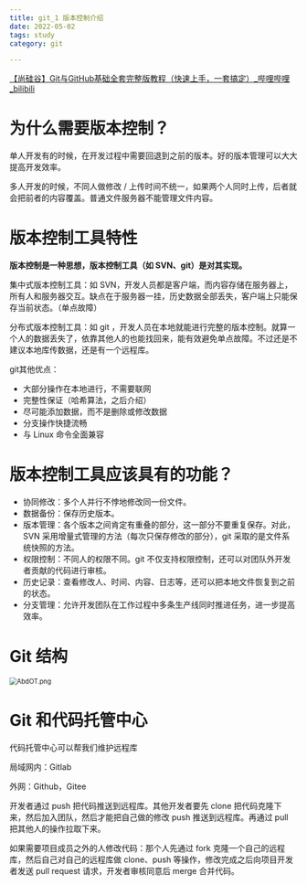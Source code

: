 ```yaml
---
title: git_1 版本控制介绍
date: 2022-05-02
tags: study
category: git

---
```


[【尚硅谷】Git与GitHub基础全套完整版教程（快速上手，一套搞定）_哔哩哔哩_bilibili](https://www.bilibili.com/video/BV1pW411A7a5?p=3&spm_id_from=pageDriver)

# 为什么需要版本控制？

单人开发有的时候，在开发过程中需要回退到之前的版本。好的版本管理可以大大提高开发效率。

多人开发的时候，不同人做修改 / 上传时间不统一，如果两个人同时上传，后者就会把前者的内容覆盖。普通文件服务器不能管理文件内容。

# 版本控制工具特性

**版本控制是一种思想，版本控制工具（如 SVN、git）是对其实现。**

集中式版本控制工具：如 SVN，开发人员都是客户端，而内容存储在服务器上，所有人和服务器交互。缺点在于服务器一挂，历史数据全部丢失，客户端上只能保存当前状态。（单点故障）

分布式版本控制工具：如 git ，开发人员在本地就能进行完整的版本控制。就算一个人的数据丢失了，依靠其他人的也能找回来，能有效避免单点故障。不过还是不建议本地库传数据，还是有一个远程库。

git其他优点：

- 大部分操作在本地进行，不需要联网
- 完整性保证（哈希算法，之后介绍）
- 尽可能添加数据，而不是删除或修改数据
- 分支操作快捷流畅
- 与 Linux 命令全面兼容

# 版本控制工具应该具有的功能？

- 协同修改：多个人并行不悖地修改同一份文件。
- 数据备份：保存历史版本。
- 版本管理：各个版本之间肯定有重叠的部分，这一部分不要重复保存。对此，SVN 采用增量式管理的方法（每次只保存修改的部分），git 采取的是文件系统快照的方法。
- 权限控制：不同人的权限不同。git 不仅支持权限控制，还可以对团队外开发者贡献的代码进行审核。
- 历史记录：查看修改人、时间、内容、日志等，还可以把本地文件恢复到之前的状态。
- 分支管理：允许开发团队在工作过程中多条生产线同时推进任务，进一步提高效率。

# Git 结构

<img src="https://img-blog.csdnimg.cn/img_convert/797f952638570b6501198689895a61f6.png" alt="AbdOT.png" style="zoom:80%;" />

# Git 和代码托管中心

代码托管中心可以帮我们维护远程库

局域网内：Gitlab

外网：Github，Gitee

开发者通过 push 把代码推送到远程库。其他开发者要先 clone 把代码克隆下来，然后加入团队，然后才能把自己做的修改 push 推送到远程库。再通过 pull 把其他人的操作拉取下来。

如果需要项目成员之外的人修改代码：那个人先通过 fork 克隆一个自己的远程库，然后自己对自己的远程库做 clone、push 等操作，修改完成之后向项目开发者发送 pull request 请求，开发者审核同意后 merge 合并代码。

